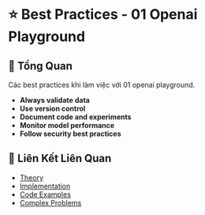 # ⭐ Best Practices - 01 Openai Playground

## 🎯 Tổng Quan

Các best practices khi làm việc với 01 openai playground.

- **Always validate data**
- **Use version control**
- **Document code and experiments**
- **Monitor model performance**
- **Follow security best practices**

## 🔗 Liên Kết Liên Quan

- [Theory](./THEORY_01_openai_playground.md)
- [Implementation](./IMPLEMENTATION_01_openai_playground.md)
- [Code Examples](./CODE_EXAMPLES_01_openai_playground.md)
- [Complex Problems](./COMPLEX_PROBLEMS.md)
